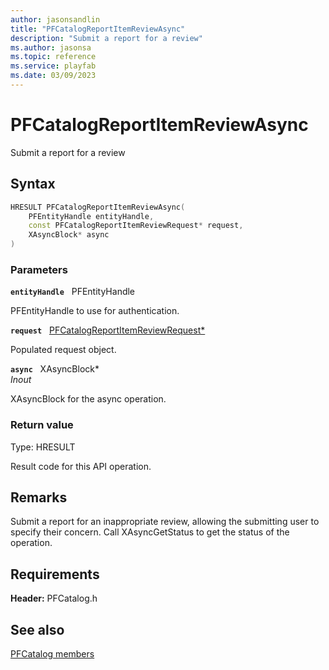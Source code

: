 ```yaml
---
author: jasonsandlin
title: "PFCatalogReportItemReviewAsync"
description: "Submit a report for a review"
ms.author: jasonsa
ms.topic: reference
ms.service: playfab
ms.date: 03/09/2023
---
```


# PFCatalogReportItemReviewAsync  

Submit a report for a review  

## Syntax  
  
```cpp
HRESULT PFCatalogReportItemReviewAsync(  
    PFEntityHandle entityHandle,  
    const PFCatalogReportItemReviewRequest* request,  
    XAsyncBlock* async  
)  
```  
  
### Parameters  
  
**`entityHandle`** &nbsp; PFEntityHandle  
  
PFEntityHandle to use for authentication.  
  
**`request`** &nbsp; [PFCatalogReportItemReviewRequest*](../../pfcatalogtypes/structs/pfcatalogreportitemreviewrequest.md)  
  
Populated request object.  
  
**`async`** &nbsp; XAsyncBlock*  
*_Inout_*  
  
XAsyncBlock for the async operation.  
  
  
### Return value
Type: HRESULT
  
Result code for this API operation.
  
## Remarks  
  
Submit a report for an inappropriate review, allowing the submitting user to specify their concern. Call XAsyncGetStatus to get the status of the operation.
  
## Requirements  
  
**Header:** PFCatalog.h
  
## See also  
[PFCatalog members](../pfcatalog_members.md)  

  
  
